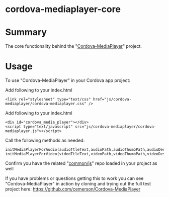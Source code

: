 cordova-mediaplayer-core
========================

# Summary

The core functionality behind the "[Cordova-MediaPlayer](dfdf)" project.

# Usage

To use "Cordova-MediaPlayer" in your Cordova app project:

Add following to your index.html <head>
   
    <link rel="stylesheet" type="text/css" href="js/cordova-mediaplayer/cordova-mediaplayer.css" />

Add following to your index.html <body>

    <div id="cordova_media_player"></div>
    <script type="text/javascript" src="js/cordova-mediaplayer/cordova-mediaplayer.js"></script>

Call the following methods as needed:

    initMediaPlayerForAudio(audioTtleText,audioPath,audioThumbPath,audioDescriptionText);
    initMediaPlayerForVideo(videoTtleText,videoPath,videoThumbPath,videoDescriptionText);

Confirm you have the related "[common/js](https://github.com/cemerson/common)" repo loaded in your project as well

If you have problems or questions getting this to work you can see "Cordova-MediaPlayer" in action by cloning and trying out the full test project here: https://github.com/cemerson/Cordova-MediaPlayer
